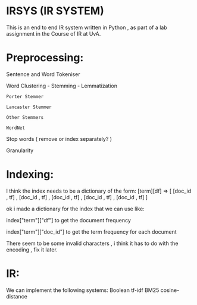 IRSYS (IR SYSTEM)
=================
This is an end to end IR system written in Python , as part of a lab assignment in the Course of IR at UvA. 

Preprocessing:
===============

Sentence and Word Tokeniser 

Word Clustering - Stemming - Lemmatization

	Porter Stemmer
	
	Lancaster Stemmer 
	
	Other Stemmers
	
	WordNet
	
Stop words ( remove or index separately? )

Granularity


Indexing:
===============
I think the index needs to be a dictionary of the form:
[term][df] => [ [doc_id , tf] , [doc_id , tf] , [doc_id , tf] , [doc_id , tf] , [doc_id , tf] ]

ok i made a dictionary for the index that we can use like:

index["term"]["df"] to get the document frequency

index["term"]["doc_id"] to get the term frequency for each document


There seem to be some invalid characters , i think it has to do with the encoding , fix it later.

IR:
==============
We can implement the following systems:
Boolean
tf-idf
BM25
cosine-distance

